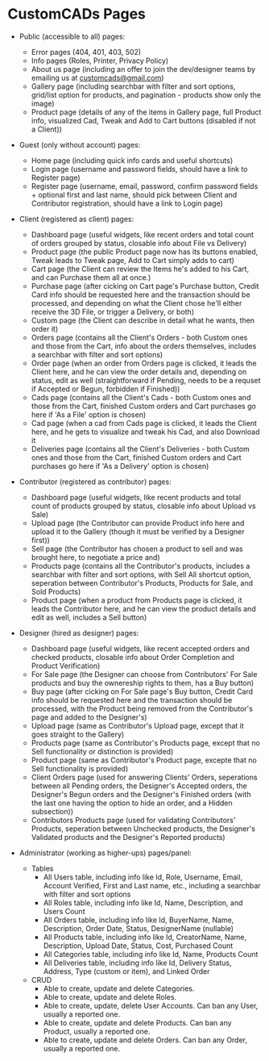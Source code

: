 # CustomCADs Pages

- Public (accessible to all) pages:
  - Error pages (404, 401, 403, 502)
  - Info pages (Roles, Printer, Privacy Policy)
  - About us page (including an offer to join the dev/designer teams by emailing us at customcads@gmail.com)
  - Gallery page (including searchbar with filter and sort options, grid/list option for products, and pagination - products show only the image)
  - Product page (details of any of the items in Gallery page, full Product info, visualized Cad, Tweak and Add to Cart buttons (disabled if not a Client))

- Guest (only without account) pages:
  - Home page (including quick info cards and useful shortcuts)
  - Login page (username and password fields, should have a link to Register page)
  - Register page (username, email, password, confirm password fields + optional first and last name, should pick between Client and Contributor registration, should have a link to Login page)
  
- Client (registered as client) pages:
  - Dashboard page (useful widgets, like recent orders and total count of orders grouped by status, closable info about File vs Delivery)
  - Product page (the public Product page now has its buttons enabled, Tweak leads to Tweak page, Add to Cart simply adds to cart)
  - Cart page (the Client can review the Items he's added to his Cart, and can Purchase them all at once.)
  - Purchase page (after cicking on Cart page's Purchase button, Credit Card info should be requested here and the transaction should be processed, and depending on what the Client chose he'll either receive the 3D File, or trigger a Delivery, or both)
  - Custom page (the Client can describe in detail what he wants, then order it)
  - Orders page (contains all the Client's Оrders - both Custom ones and those from the Cart, info about the orders themselves, includes a searchbar with filter and sort options)
  - Order page (when an order from Orders page is clicked, it leads the Client here, and he can view the order details and, depending on status, edit as well (straightforward if Pending, needs to be a requset if Accepted or Begun, forbidden if Finished))
  - Cads page (contains all the Client's Cads - both Custom ones and those from the Cart, finished Custom orders and Cart purchases go here if 'As a File' option is chosen)
  - Cad page (when a cad from Cads page is clicked, it leads the Client here, and he gets to visualize and tweak his Cad, and also Download it
  - Deliveries page (contains all the Client's Deliveries - both Custom ones and those from the Cart, finished Custom orders and Cart purchases go here if 'As a Delivery' option is chosen)

- Contributor (registered as contributor) pages:
  - Dashboard page (useful widgets, like recent products and total count of products grouped by status, closable info about Upload vs Sale)
  - Upload page (the Contributor can provide Product info here and upload it to the Gallery (though it must be verified by a Designer first))
  - Sell page (the Contributor has chosen a product to sell and was brought here, to negotiate a price and)
  - Products page (contains all the Contributor's products, includes a searchbar with filter and sort options, with Sell All shortcut option, seperation between Contributor's Products, Products for Sale, and Sold Products)
  - Product page (when a product from Products page is clicked, it leads the Contributor here, and he can view the product details and edit as well, includes a Sell button)

- Designer (hired as designer) pages:
  - Dashboard page (useful widgets, like recent accepted orders and checked products, closable info about Order Completion and Product Verification)
  - For Sale page (the Designer can choose from Contributors' For Sale products and buy the ownereship rights to them, has a Buy button)
  - Buy page (after cicking on For Sale page's Buy button, Credit Card info should be requested here and the transaction should be processed, with the Product being removed from the Contributor's page and added to the Designer's)
  - Upload page (same as Contributor's Upload page, except that it goes straight to the Gallery)
  - Products page (same as Contributor's Products page, except that no Sell functionality or distinction is provided)
  - Product page (same as Contributor's Product page, excepte that no Sell functionality is provided)
  - Client Orders page (used for answering Clients' Orders, seperations between all Pending orders, the Designer's Accepted orders, the Designer's Begun orders and the Designer's Finished orders (with the last one having the option to hide an order, and a Hidden subsection))
  - Contributors Products page (used for validating Contributors' Products, seperation between Unchecked products, the Designer's Validated products and the Designer's Reported products)

- Administrator (working as higher-ups) pages/panel:
  - Tables 
    - All Users table, including info like Id, Role, Username, Email, Account Verified, First and Last name, etc., including a searchbar with filter and sort options
    - All Roles table, including info like Id, Name, Description, and Users Count
    - All Orders table, including info like Id, BuyerName, Name, Description, Order Date, Status, DesignerName (nullable)
    - All Products table, including info like Id, CreatorName, Name, Description, Upload Date, Status, Cost, Purchased Count
    - All Categories table, including info like Id, Name, Products Count
    - All Deliveries table, including info like Id, Delivery Status, Address, Type (custom or item), and Linked Order
  - CRUD
    - Able to create, update and delete Categories.
    - Able to create, update and delete Roles.
    - Able to create, update, delete User Accounts. Can ban any User, usually a reported one.
    - Able to create, update and delete Products. Can ban any Product, usually a reported one.
    - Able to create, update and delete Orders. Can ban any Order, usually a reported one.
